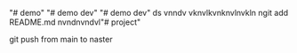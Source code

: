 "# demo" 
"# demo dev" 
"# demo dev" 
ds vnndv  vknvlkvnknvlnvkln ngit add README.md
nvndnvndvl"# project"  

git push from main to naster

